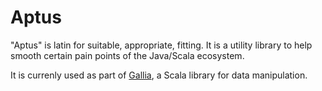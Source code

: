 # Aptus

"Aptus" is latin for suitable, appropriate, fitting. It is a utility library to help smooth certain pain points of the Java/Scala ecosystem.

It is currenly used as part of [Gallia](https://github.com/galliaproject/gallia-core/blob/master/README.md#210129170214), a Scala library for data manipulation.

